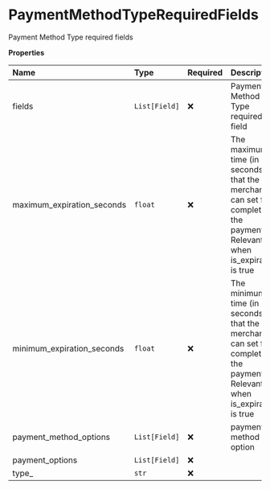 # PaymentMethodTypeRequiredFields

Payment Method Type required fields

**Properties**

| Name                       | Type          | Required | Description                                                                                                            |
| :------------------------- | :------------ | :------- | :--------------------------------------------------------------------------------------------------------------------- |
| fields                     | `List[Field]` | ❌       | Payment Method Type required field                                                                                     |
| maximum_expiration_seconds | `float`       | ❌       | The maximum time (in seconds) that the merchant can set for completing the payment. Relevant when is_expirable is true |
| minimum_expiration_seconds | `float`       | ❌       | The minimum time (in seconds) that the merchant can set for completing the payment. Relevant when is_expirable is true |
| payment_method_options     | `List[Field]` | ❌       | payment method option                                                                                                  |
| payment_options            | `List[Field]` | ❌       |                                                                                                                        |
| type\_                     | `str`         | ❌       |                                                                                                                        |
